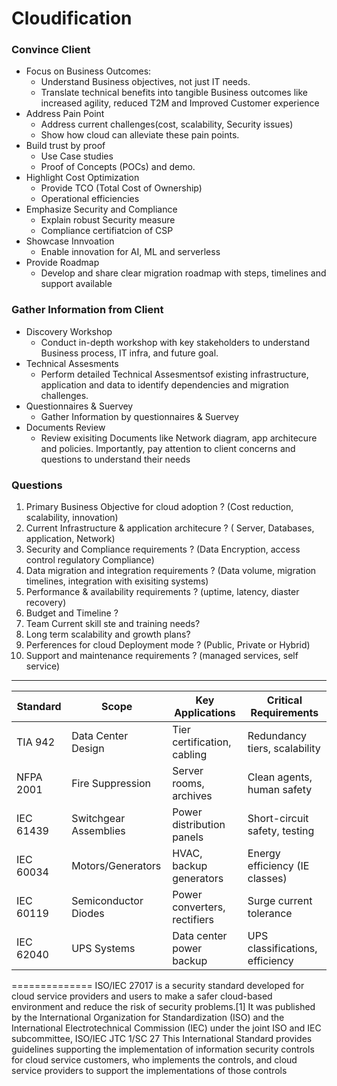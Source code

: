 # Cloudification

### Convince Client
- Focus on Business Outcomes: 
  - Understand Business objectives, not just IT needs.
  - Translate technical benefits into tangible Business outcomes like increased agility, reduced T2M and Improved Customer experience
- Address Pain Point
  - Address current challenges(cost, scalability, Security issues)
  - Show how cloud can alleviate these pain points.
- Build trust by proof
  - Use Case studies
  - Proof of Concepts (POCs) and demo.
- Highlight Cost Optimization
  - Provide TCO (Total Cost of Ownership)
  - Operational efficiencies
- Emphasize Security and Compliance
  - Explain robust Security measure
  - Compliance certifiatcion of CSP
- Showcase Innvoation 
  - Enable innovation for AI, ML and serverless
- Provide Roadmap
  - Develop and share clear migration roadmap with steps, timelines and support available 

### Gather Information from Client
- Discovery Workshop
  - Conduct in-depth workshop with key stakeholders to understand Business process, IT infra, and future goal.
- Technical Assesments
  - Perform detailed Technical Assesmentsof existing infrastructure, application and data to identify dependencies and migration challenges.
- Questionnaires & Suervey
  - Gather Information by questionnaires & Suervey
- Documents Review
  - Review exisiting Documents like Network diagram, app architecure and policies.
Importantly, pay attention to client concerns and questions to understand their needs

### Questions
1. Primary Business Objective for cloud adoption ? (Cost reduction, scalability, innovation)
2. Current Infrastructure & application architecure ? ( Server, Databases, application, Network)
3. Security and Compliance requirements ? (Data Encryption, access control regulatory Compliance)
4. Data migration and integration requirements ? (Data volume, migration timelines, integration with exisiting systems)
5. Performance & availability requirements ? (uptime, latency, diaster recovery)
6. Budget and Timeline ?
7. Team Current skill ste and training needs?
8. Long term scalability and growth plans?
9. Perferences for cloud Deployment mode ? (Public, Private or Hybrid)
10. Support and maintenance requirements ? (managed services, self service)

--------------




| Standard	| Scope | Key Applications |Critical Requirements|
| ---	| --- |	---	| --- |
| TIA 942 |	Data Center Design |	Tier certification, cabling |Redundancy tiers, scalability|
| NFPA 2001| Fire Suppression| Server rooms, archives |	Clean agents, human safety |
| IEC 61439| 	Switchgear Assemblies| 	Power distribution panels|	Short-circuit safety, testing|
|IEC 60034| Motors/Generators| 	HVAC, backup generators| 	Energy efficiency (IE classes)|
|IEC 60119|	Semiconductor Diodes|	Power converters, rectifiers|	Surge current tolerance|
|IEC 62040|	UPS Systems	|Data center power backup|	UPS classifications, efficiency|


==============
ISO/IEC 27017 is a security standard developed for cloud service providers and users to make a safer cloud-based environment and reduce the risk of security problems.[1] It was published by the International Organization for Standardization (ISO) and the International Electrotechnical Commission (IEC) under the joint ISO and IEC subcommittee, ISO/IEC JTC 1/SC 27
This International Standard provides guidelines supporting the implementation of information security controls for cloud service customers, who implements the controls, and cloud service providers to support the implementations of those controls
